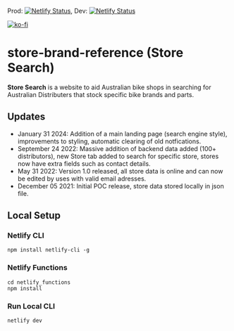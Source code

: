 Prod: [![Netlify Status](https://api.netlify.com/api/v1/badges/76e28d34-5506-4ab4-9ae6-e26e4342564f/deploy-status)](https://app.netlify.com/sites/ecstatic-hamilton-9c06e7/deploys), Dev: [![Netlify Status](https://api.netlify.com/api/v1/badges/7a4d811a-b4aa-4eff-a7b4-2fdfed6b719c/deploy-status)](https://app.netlify.com/sites/radiant-gecko-7ec5aa/deploys)

[![ko-fi](https://ko-fi.com/img/githubbutton_sm.svg)](https://ko-fi.com/H2H1ZZY1Q)
# store-brand-reference (Store Search)
**Store Search** is a website to aid Australian bike shops in searching for Australian Distributers that stock specific bike brands and parts.

## Updates
- January 31 2024: Addition of a main landing page (search engine style), improvements to styling, automatic clearing of old notfications.
- September 24 2022: Massive addition of backend data added (100+ distributors), new Store tab added to search for specific store, stores now have extra fields such as contact details.
- May 31 2022: Version 1.0 released, all store data is online and can now be edited by uses with valid email adresses.
- December 05 2021: Initial POC release, store data stored locally in json file.

## Local Setup
### Netlify CLI
```
npm install netlify-cli -g
```

### Netlify Functions
```
cd netlify_functions
npm install
```

### Run Local CLI
```
netlify dev
```
